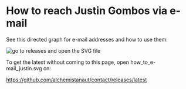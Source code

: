 # How to reach Justin Gombos via e-mail

See this directed graph for e-mail addresses and how to use them:

  ![go to releases and open the SVG file](https://github.com/alchemistanaut/contact/releases/download/v2017.1.0/how_to_e-mail_justin.svg "Directed graph showing how to contact Justin")

To get the latest without coming to this page, open how_to_e-mail_justin.svg on:

  https://github.com/alchemistanaut/contact/releases/latest

